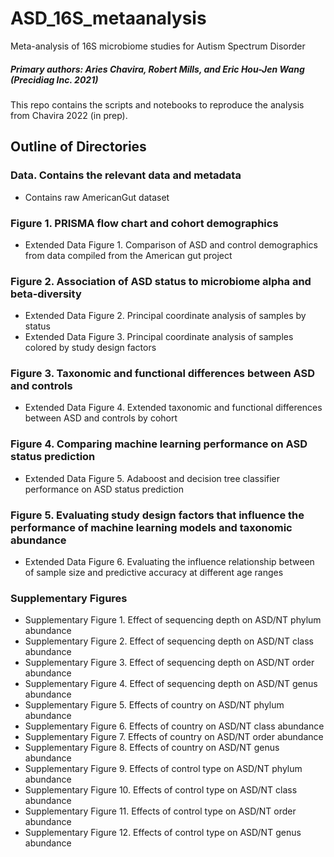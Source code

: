 # ASD_16S_metaanalysis
Meta-analysis of 16S microbiome studies for Autism Spectrum Disorder
##### Primary authors: Aries Chavira, Robert Mills, and Eric Hou-Jen Wang (Precidiag Inc. 2021)

This repo contains the scripts and notebooks to reproduce the analysis from Chavira 2022 (in prep).

## Outline of Directories
### Data. Contains the relevant data and metadata
- Contains raw AmericanGut dataset


### Figure 1. PRISMA flow chart and cohort demographics
- Extended Data Figure 1. Comparison of ASD and control demographics from data compiled from the American gut project

### Figure 2. Association of ASD status to microbiome alpha and beta-diversity
- Extended Data Figure 2. Principal coordinate analysis of samples by status
- Extended Data Figure 3. Principal coordinate analysis of samples colored by study design factors

### Figure 3. Taxonomic and functional differences between ASD and controls
- Extended Data Figure 4. Extended taxonomic and functional differences between ASD and controls by cohort

### Figure 4. Comparing machine learning performance on ASD status prediction
- Extended Data Figure 5. Adaboost and decision tree classifier performance on ASD status prediction

### Figure 5. Evaluating study design factors that influence the performance of machine learning models and taxonomic abundance
- Extended Data Figure 6. Evaluating the influence relationship between of sample size and predictive accuracy at different age ranges 

### Supplementary Figures
- Supplementary Figure 1. Effect of sequencing depth on ASD/NT phylum abundance
- Supplementary Figure 2. Effect of sequencing depth on ASD/NT class abundance
- Supplementary Figure 3. Effect of sequencing depth on ASD/NT order abundance
- Supplementary Figure 4. Effect of sequencing depth on ASD/NT genus abundance
- Supplementary Figure 5. Effects of country on ASD/NT phylum abundance
- Supplementary Figure 6. Effects of country on ASD/NT class abundance
- Supplementary Figure 7. Effects of country on ASD/NT order abundance
- Supplementary Figure 8. Effects of country on ASD/NT genus abundance
- Supplementary Figure 9. Effects of control type on ASD/NT phylum abundance
- Supplementary Figure 10. Effects of control type on ASD/NT class abundance
- Supplementary Figure 11. Effects of control type on ASD/NT order abundance
- Supplementary Figure 12. Effects of control type on ASD/NT genus abundance

